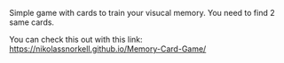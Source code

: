 Simple game with cards to train your visucal memory. You need to find 2 same cards.

You can check this out with this link: https://nikolassnorkell.github.io/Memory-Card-Game/